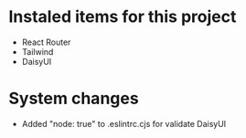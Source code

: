 # Instaled items for this project
- React Router
- Tailwind
- DaisyUI

# System changes
- Added "node: true" to .eslintrc.cjs for validate DaisyUI
